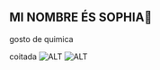## MI NOMBRE ÉS SOPHIA💙
gosto de quimica

coitada
![ALT](https://i.pinimg.com/236x/4f/11/e4/4f11e4cca068e2714aee56f74a98ff27.jpg)
![ALT](https://cloudfront-us-east-1.images.arcpublishing.com/metroworldnews/WZQHWEMDIVHEZOCBMJZWCTQVNU.jpg)

<!---
LEONEL-STAR/LEONEL-STAR is a ✨ special ✨ repository because its `README.md` (this file) appears on your GitHub profile.
Yo oritou can click the Preview link to take a look at your changes.
--->
